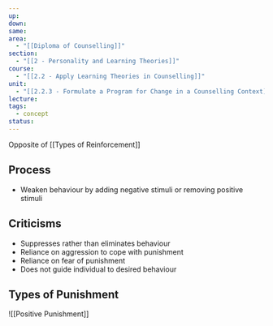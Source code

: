 ```yaml
---
up: 
down: 
same: 
area:
  - "[[Diploma of Counselling]]"
section:
  - "[[2 - Personality and Learning Theories]]"
course:
  - "[[2.2 - Apply Learning Theories in Counselling]]"
unit:
  - "[[2.2.3 - Formulate a Program for Change in a Counselling Context]]"
lecture: 
tags:
  - concept
status:
---
```

Opposite of [[Types of Reinforcement]]

## Process
- Weaken behaviour by adding negative stimuli or removing positive stimuli

## Criticisms
- Suppresses rather than eliminates behaviour
- Reliance on aggression to cope with punishment
- Reliance on fear of punishment
- Does not guide individual to desired behaviour

## Types of Punishment
![[Positive Punishment]]